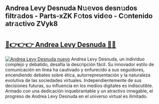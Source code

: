 ## Andrea Levy Desnuda N𝚞𝚎vos desn𝚞dos filtr𝚊dos - Parts-xZK F𝚘tos vid𝚎o - C𝚘ntenido atr𝚊ctivo ZVyk8

# <h2><a href="http://mba2vv1.tromn.icu/?c=Andrea+Levy+Desnuda">🔗👉👉👉 Andrea Levy Desnuda 🔗🔗</a></h2>

[![Andrea Levy Desnuda nuevo](https://i.imgur.com/pEAQMta.gif)](http://mba2vv1.tromn.icu/?c=Andrea+Levy+Desnuda)
Andrea Levy Desnuda, un individuo complejo y debatido, desafía la descripción fácil. Su innovador estilo de comunicación en línea ha cautivado y enfurecido a sus seguidores, encendiendo debates sobre ética, autorrepresentación y la naturaleza evolutiva de las sociedades virtuales. Independientemente de sus decisiones futuras, su influencia en los medios digitales es indiscutible. Armado con una dedicación inquebrantable y un atractivo innegable, el progreso de Andrea Levy Desnuda en el universo virtual es ilimitado.
